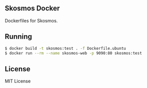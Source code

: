 ## Skosmos Docker

Dockerfiles for Skosmos.

## Running

```bash
$ docker build -t skosmos:test . -f Dockerfile.ubuntu
$ docker run --rm --name skosmos-web -p 9090:80 skosmos:test
```

## License

MIT License
